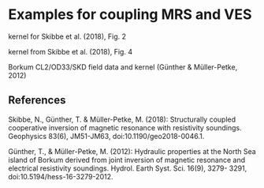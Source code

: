 Examples for coupling MRS and VES
=================================

kernel for Skibbe et al. (2018), Fig. 2

kernel from Skibbe et al. (2018), Fig. 4

Borkum CL2/OD33/SKD field data and kernel (Günther & Müller-Petke, 2012)

References
----------
Skibbe, N., Günther, T. & Müller-Petke, M. (2018): Structurally coupled cooperative inversion of magnetic resonance with resistivity soundings. Geophysics 83(6), JM51-JM63, doi:10.1190/geo2018-0046.1.

Günther, T., & Müller-Petke, M. (2012): Hydraulic properties at the North Sea island of Borkum derived from joint inversion of magnetic resonance and electrical resistivity soundings. Hydrol. Earth Syst. Sci. 16(9), 3279- 3291, doi:10.5194/hess-16-3279-2012.

